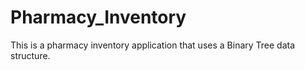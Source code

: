 # Pharmacy_Inventory
This is a pharmacy inventory application that uses a Binary Tree data structure.
